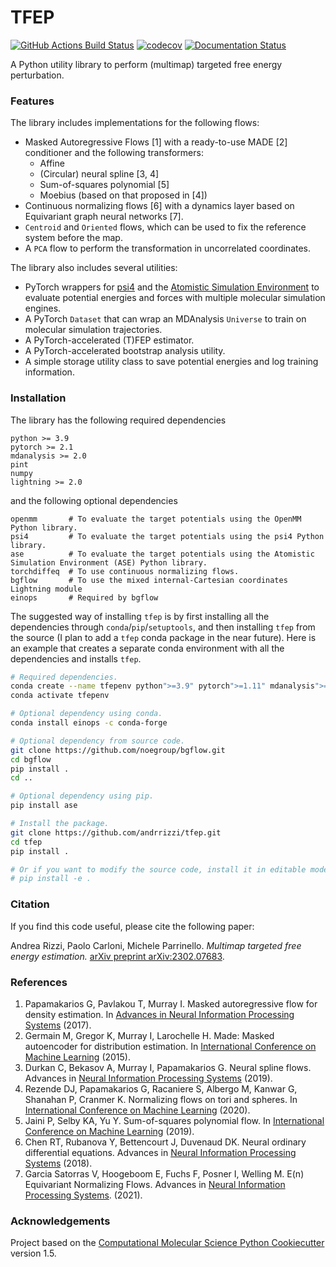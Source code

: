 TFEP
==============================
[//]: # (Badges)
[![GitHub Actions Build Status](https://github.com/andrrizzi/tfep/workflows/CI/badge.svg)](https://github.com/andrrizzi/tfep/actions?query=workflow%3ACI)
[![codecov](https://codecov.io/gh/andrrizzi/tfep/branch/master/graph/badge.svg)](https://codecov.io/gh/andrrizzi/tfep/branch/master)
[![Documentation Status](https://readthedocs.org/projects/tfep/badge/?version=latest)](https://tfep.readthedocs.io/en/latest/?badge=latest)

A Python utility library to perform (multimap) targeted free energy perturbation.

### Features

The library includes implementations for the following flows:

- Masked Autoregressive Flows [1] with a ready-to-use MADE [2] conditioner and the following transformers:
  - Affine
  - (Circular) neural spline [3, 4]
  - Sum-of-squares polynomial [5]
  - Moebius (based on that proposed in [4])
- Continuous normalizing flows [6] with a dynamics layer based on Equivariant graph neural networks [7].
- ``Centroid`` and ``Oriented`` flows, which can be used to fix the reference system before the map.
- A ``PCA`` flow to perform the transformation in uncorrelated coordinates.

The library also includes several utilities:

- PyTorch wrappers for [psi4](https://psicode.org/) and the [Atomistic Simulation Environment](https://wiki.fysik.dtu.dk/ase/)
  to evaluate potential energies and forces with multiple molecular simulation engines.
- A PyTorch ``Dataset`` that can wrap an MDAnalysis ``Universe`` to train on molecular simulation trajectories.
- A PyTorch-accelerated (T)FEP estimator.
- A PyTorch-accelerated bootstrap analysis utility.
- A simple storage utility class to save potential energies and log training information.


### Installation

The library has the following required dependencies
```
python >= 3.9
pytorch >= 2.1
mdanalysis >= 2.0
pint
numpy
lightning >= 2.0
```
and the following optional dependencies
```
openmm       # To evaluate the target potentials using the OpenMM Python library.
psi4         # To evaluate the target potentials using the psi4 Python library.
ase          # To evaluate the target potentials using the Atomistic Simulation Environment (ASE) Python library.
torchdiffeq  # To use continuous normalizing flows.
bgflow       # To use the mixed internal-Cartesian coordinates Lightning module
einops       # Required by bgflow
```

The suggested way of installing ``tfep`` is by first installing all the dependencies through ``conda``/``pip``/``setuptools``,
and then installing ``tfep`` from the source (I plan to add a ``tfep`` conda package in the near future). Here is an
example that creates a separate conda environment with all the dependencies and installs ``tfep``.

```bash
# Required dependencies.
conda create --name tfepenv python">=3.9" pytorch">=1.11" mdanalysis">=2.0" pint numpy lightning">=2.0" -c conda-forge
conda activate tfepenv

# Optional dependency using conda.
conda install einops -c conda-forge

# Optional dependency from source code.
git clone https://github.com/noegroup/bgflow.git
cd bgflow
pip install .
cd ..

# Optional dependency using pip.
pip install ase

# Install the package.
git clone https://github.com/andrrizzi/tfep.git
cd tfep
pip install .

# Or if you want to modify the source code, install it in editable mode.
# pip install -e .
```


### Citation

If you find this code useful, please cite the following paper:

Andrea Rizzi, Paolo Carloni, Michele Parrinello. *Multimap targeted free energy estimation.* [arXiv preprint arXiv:2302.07683](http://arxiv.org/abs/2302.07683).


### References

1. Papamakarios G, Pavlakou T, Murray I. Masked autoregressive flow for density estimation. In [Advances in Neural
   Information Processing Systems](https://doi.org/10.48550/arXiv.1705.07057) (2017).
2. Germain M, Gregor K, Murray I, Larochelle H. Made: Masked autoencoder for distribution estimation. In [International
   Conference on Machine Learning](https://doi.org/10.48550/arXiv.1502.03509) (2015).
3. Durkan C, Bekasov A, Murray I, Papamakarios G. Neural spline flows. Advances in [Neural Information Processing
   Systems](https://doi.org/10.48550/arXiv.1906.04032) (2019).
4. Rezende DJ, Papamakarios G, Racaniere S, Albergo M, Kanwar G, Shanahan P, Cranmer K. Normalizing flows on tori and
   spheres. In [International Conference on Machine Learning](https://doi.org/10.48550/arXiv.2002.02428) (2020).
5. Jaini P, Selby KA, Yu Y. Sum-of-squares polynomial flow. In [International Conference on Machine Learning](https://doi.org/10.48550/arXiv.1905.02325) (2019).
6. Chen RT, Rubanova Y, Bettencourt J, Duvenaud DK. Neural ordinary differential equations. Advances in [Neural
   Information Processing Systems](https://doi.org/10.48550/arXiv.1806.07366) (2018).
7. Garcia Satorras V, Hoogeboom E, Fuchs F, Posner I, Welling M. E(n) Equivariant Normalizing Flows. Advances in
   [Neural Information Processing Systems](https://doi.org/10.48550/arXiv.2105.09016). (2021).


### Acknowledgements

Project based on the 
[Computational Molecular Science Python Cookiecutter](https://github.com/molssi/cookiecutter-cms) version 1.5.


